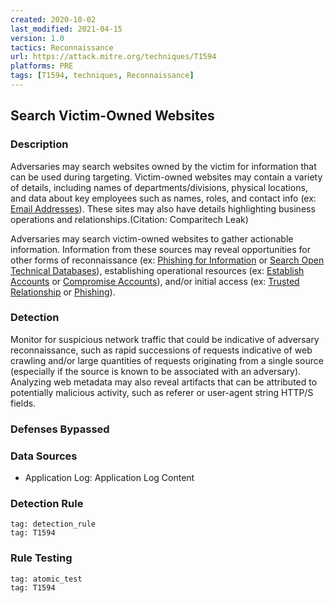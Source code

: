 ```yaml
---
created: 2020-10-02
last_modified: 2021-04-15
version: 1.0
tactics: Reconnaissance
url: https://attack.mitre.org/techniques/T1594
platforms: PRE
tags: [T1594, techniques, Reconnaissance]
---
```


## Search Victim-Owned Websites

### Description

Adversaries may search websites owned by the victim for information that can be used during targeting. Victim-owned websites may contain a variety of details, including names of departments/divisions, physical locations, and data about key employees such as names, roles, and contact info (ex: [Email Addresses](https://attack.mitre.org/techniques/T1589/002)). These sites may also have details highlighting business operations and relationships.(Citation: Comparitech Leak)

Adversaries may search victim-owned websites to gather actionable information. Information from these sources may reveal opportunities for other forms of reconnaissance (ex: [Phishing for Information](https://attack.mitre.org/techniques/T1598) or [Search Open Technical Databases](https://attack.mitre.org/techniques/T1596)), establishing operational resources (ex: [Establish Accounts](https://attack.mitre.org/techniques/T1585) or [Compromise Accounts](https://attack.mitre.org/techniques/T1586)), and/or initial access (ex: [Trusted Relationship](https://attack.mitre.org/techniques/T1199) or [Phishing](https://attack.mitre.org/techniques/T1566)).

### Detection

Monitor for suspicious network traffic that could be indicative of adversary reconnaissance, such as rapid successions of requests indicative of web crawling and/or large quantities of requests originating from a single source (especially if the source is known to be associated with an adversary). Analyzing web metadata may also reveal artifacts that can be attributed to potentially malicious activity, such as referer or user-agent string HTTP/S fields.

### Defenses Bypassed



### Data Sources

  - Application Log: Application Log Content
### Detection Rule

```query
tag: detection_rule
tag: T1594
```

### Rule Testing

```query
tag: atomic_test
tag: T1594
```
